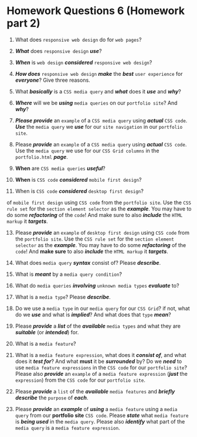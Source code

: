 # Homework Questions 6 (Homework part 2)


1. What does `responsive web design` do for `web pages`?

2. ***What*** does `responsive design` ***use***?

3. ***When*** is `web design` ***considered*** `responsive web design`?

4. ***How does*** `responsive web design` ***make*** the ***best*** `user experience` for ***everyone***? Give three reasons.

5. What ***basically*** is a `CSS media query` and ***what*** does it ***use*** and ***why***?

6. ***Where*** will we be ***using*** `media queries` on our `portfolio site`? And ***why***?

7. ***Please provide*** an `example` of a `CSS media query` using ***actual*** `CSS code`. ***Use*** the `media query` we ***use*** for our `site navigation` in our `portfolio site`.

8.  Please ***provide*** an `example` of a `CSS media query` using ***actual*** `CSS code`. Use the `media query` we use for our `CSS Grid columns` in the `portfolio.html` ***page***.

9. **When** are `CSS media queries` ***useful***?

10. **When** is `CSS code` ***considered*** `mobile first design`?

11. When is `CSS code` ***considered*** `desktop first design`?

   of `mobile first design` using `CSS code` from the `portfolio site`. Use the `CSS rule set` for the `section element selector` as the ***example***. You may have to do some ***refactoring*** of the `code`! And make sure to also ***include*** the `HTML markup` it ***targets***.

13. Please ***provide*** an `example` of `desktop first design` using `CSS code` from the `portfolio site`. Use the `CSS rule set` for the `section element selector` as the ***example***. You may have to do some ***refactoring*** of the `code`! And **make sure** to also ***include*** the `HTML markup` it ***targets***.

14. What does `media query` ***syntax*** consist of? Please ***describe***.

15. What is ***meant*** by a `media query condition`?

16. What do `media queries` ***involving*** `unknown media types` ***evaluate*** to?

17. What is a `media type`? Please ***describe***.

18. Do we use a `media type` in our `media query` for our `CSS Grid`? if not, what do we ***use*** and what is ***implied***? And what does that `type` ***mean***?

19. Please ***provide*** a ***list*** of the ***available*** `media types` and what they are ***suitable*** (or ***intended***) for.

20. What is a `media feature`?

21. What is a `media feature expression`, what does it ***consist of***, and what does it ***test for***?  And what **must** it be ***surrounded*** by? Do we ***need*** to use `media feature expressions` in the `CSS code` for our `portfolio site`? Please also ***provide*** an `example` of a `media feature expression` (***just*** the `expression`) from the `CSS code` for our `portfolio site`.

22. Please ***provide*** a `list` of the ***available*** `media features` and ***briefly describe*** the `purpose` of ***each***.

23. Please ***provide*** an ***example*** of ***using*** a `media feature` using a `media query` from our **portfolio site** `CSS code`. Please ***state*** what `media feature` is ***being used*** in the `media query`. Please also ***identify*** what part of the `media query` is a `media feature expression`.

